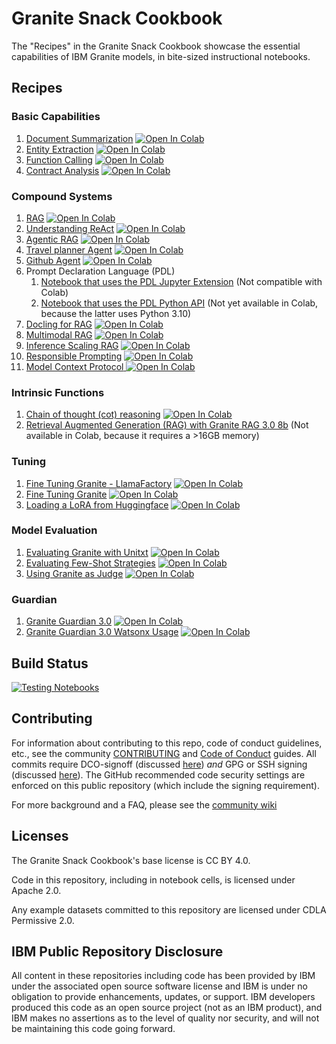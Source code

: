 # Granite Snack Cookbook

The "Recipes" in the Granite Snack Cookbook showcase the essential capabilities of IBM Granite models, in bite-sized instructional notebooks.

## Recipes

### Basic Capabilities

1. [Document Summarization](/recipes/Summarize/Summarize.ipynb)
   <a target="_blank" href="https://colab.research.google.com/github/ibm-granite-community/granite-snack-cookbook/blob/main/recipes/Summarize/Summarize.ipynb">
   <img src="https://colab.research.google.com/assets/colab-badge.svg" alt="Open In Colab"/>
   </a>
1. [Entity Extraction](recipes/Entity-Extraction/entity_extraction.ipynb)
   <a target="_blank" href="https://colab.research.google.com/github/ibm-granite-community/granite-snack-cookbook/blob/main/recipes/Entity-Extraction/entity_extraction.ipynb">
   <img src="https://colab.research.google.com/assets/colab-badge.svg" alt="Open In Colab"/>
   </a>
1. [Function Calling](recipes/Function-Calling/Function_Calling.ipynb)
   <a target="_blank" href="https://colab.research.google.com/github/ibm-granite-community/granite-snack-cookbook/blob/main/recipes/Function-Calling/Function_Calling.ipynb">
   <img src="https://colab.research.google.com/assets/colab-badge.svg" alt="Open In Colab"/>
   </a>
1. [Contract Analysis](recipes/Contract-Analysis/Granite_Recipes_Contracts_Analysis.ipynb)
   <a target="_blank" href="https://colab.research.google.com/github/ibm-granite-community/granite-snack-cookbook/blob/main/recipes/Contract-Analysis/Granite_Recipes_Contracts_Analysis.ipynb">
   <img src="https://colab.research.google.com/assets/colab-badge.svg" alt="Open In Colab"/>
   </a>

### Compound Systems

1. [RAG](/recipes/RAG/RAG_with_Langchain.ipynb)
   <a target="_blank" href="https://colab.research.google.com/github/ibm-granite-community/granite-snack-cookbook/blob/main/recipes/RAG/RAG_with_Langchain.ipynb">
   <img src="https://colab.research.google.com/assets/colab-badge.svg" alt="Open In Colab"/>
   </a>
1. [Understanding ReAct](recipes/AI-Agents/Understanding_ReAct.ipynb)
   <a target="_blank" href="https://colab.research.google.com/github/ibm-granite-community/granite-snack-cookbook/blob/main/recipes/AI-Agents/Understanding_ReAct.ipynb">
   <img src="https://colab.research.google.com/assets/colab-badge.svg" alt="Open In Colab"/>
   </a>
1. [Agentic RAG](recipes/AI-Agents/Agentic_RAG.ipynb)
   <a target="_blank" href="https://colab.research.google.com/github/ibm-granite-community/granite-snack-cookbook/blob/main/recipes/AI-Agents/Agentic_RAG.ipynb">
   <img src="https://colab.research.google.com/assets/colab-badge.svg" alt="Open In Colab"/>
   </a>
1. [Travel planner Agent](recipes/AI-Agents/travel_planner_agent.ipynb)
   <a target="_blank" href="https://colab.research.google.com/github/ibm-granite-community/granite-snack-cookbook/blob/main/recipes/AI-Agents/travel_planner_agent.ipynb">
   <img src="https://colab.research.google.com/assets/colab-badge.svg" alt="Open In Colab"/>
   </a>
1. [Github Agent](recipes/AI-Agents/github_agent.ipynb)
   <a target="_blank" href="https://colab.research.google.com/github/ibm-granite-community/granite-snack-cookbook/blob/main/recipes/AI-Agents/github_agent.ipynb">
   <img src="https://colab.research.google.com/assets/colab-badge.svg" alt="Open In Colab"/>
   </a>
1. Prompt Declaration Language (PDL)
   1. [Notebook that uses the PDL Jupyter Extension](recipes/PDL/Prompt_Declaration_Language.ipynb) (Not compatible with Colab)
   1. [Notebook that uses the PDL Python API](recipes/PDL/Prompt_Declaration_Language_python.ipynb)
      <!-- <a target="_blank" href="https://colab.research.google.com/github/ibm-granite-community/granite-snack-cookbook/blob/main/recipes/PDL/Prompt_Declaration_Language_python.ipynb">
      <img src="https://colab.research.google.com/assets/colab-badge.svg" alt="Open In Colab"/>
      </a> --> (Not yet available in Colab, because the latter uses Python 3.10)
1. [Docling for RAG](recipes/RAG/Granite_Docling_RAG.ipynb)
   <a target="_blank" href="https://colab.research.google.com/github/ibm-granite-community/granite-snack-cookbook/blob/main/recipes/RAG/Granite_Docling_RAG.ipynb">
   <img src="https://colab.research.google.com/assets/colab-badge.svg" alt="Open In Colab"/>
   </a>
1. [Multimodal RAG](recipes/RAG/Granite_Multimodal_RAG.ipynb)
   <a target="_blank" href="https://colab.research.google.com/github/ibm-granite-community/granite-snack-cookbook/blob/main/recipes/RAG/Granite_Multimodal_RAG.ipynb">
   <img src="https://colab.research.google.com/assets/colab-badge.svg" alt="Open In Colab"/>
   </a>
1. [Inference Scaling RAG](recipes/RAG/Inference_Scaling_RAG.ipynb)
   <a target="_blank" href="https://colab.research.google.com/github/ibm-granite-community/granite-snack-cookbook/blob/main/recipes/RAG/Inference_Scaling_RAG.ipynb">
   <img src="https://colab.research.google.com/assets/colab-badge.svg" alt="Open In Colab"/>
   </a>
1. [Responsible Prompting](recipes/Embeddings/Responsible_Prompting.ipynb)
   <a target="_blank" href="https://colab.research.google.com/github/ibm-granite-community/granite-snack-cookbook/blob/main/recipes/Embeddings/Responsible_Prompting.ipynb">
   <img src="https://colab.research.google.com/assets/colab-badge.svg" alt="Open In Colab"/>
   </a>
1. [Model Context Protocol](recipes/Model-Context-Protocol/Model_Context_Protocol.ipynb)<a target="_blank" href="https://colab.research.google.com/github/ibm-granite-community/granite-snack-cookbook/blob/main/recipes/Model-Context-Protocol/Model_Context_Protocol.ipynb">
   <img src="https://colab.research.google.com/assets/colab-badge.svg" alt="Open In Colab"/>
   </a>

### Intrinsic Functions

1. [Chain of thought (cot) reasoning](recipes/Intrinsics/Granite_Reasoning.ipynb)
   <a target="_blank" href="https://colab.research.google.com/github/ibm-granite-community/granite-snack-cookbook/blob/main/recipes/Intrinsics/Granite_Reasoning.ipynb">
   <img src="https://colab.research.google.com/assets/colab-badge.svg" alt="Open In Colab"/>
   </a>
1. [Retrieval Augmented Generation (RAG) with Granite RAG 3.0 8b](recipes/Intrinsics/Granite_RAG_LoRA_HF.ipynb) (Not available in Colab, because it requires a >16GB memory)

### Tuning

1. [Fine Tuning Granite - LlamaFactory](recipes/Fine_Tuning/Granite_Tuning_with_LlamaFactory.ipynb)
   <a target="_blank" href="https://colab.research.google.com/github/ibm-granite-community/granite-snack-cookbook/blob/main/recipes/Fine_Tuning/Granite_Tuning_with_LlamaFactory.ipynb">
   <img src="https://colab.research.google.com/assets/colab-badge.svg" alt="Open In Colab"/>
   </a>
1. [Fine Tuning Granite](recipes/Fine_Tuning/Finetuning_Granite_Pirate_Style.ipynb)
   <a target="_blank" href="https://colab.research.google.com/github/ibm-granite-community/granite-snack-cookbook/blob/main/recipes/Fine_Tuning/Finetuning_Granite_Pirate_Style.ipynb">
   <img src="https://colab.research.google.com/assets/colab-badge.svg" alt="Open In Colab"/>
   </a>
1. [Loading a LoRA from Huggingface](recipes/Load_LoRA_from_Huggingface/Load_LoRA_From_Huggingface.ipynb)
   <a target="_blank" href="https://colab.research.google.com/github/ibm-granite-community/granite-snack-cookbook/blob/main/recipes/Load_LoRA_from_Huggingface/Load_LoRA_From_Huggingface.ipynb">
   <img src="https://colab.research.google.com/assets/colab-badge.svg" alt="Open In Colab"/>
   </a>

### Model Evaluation

1. [Evaluating Granite with Unitxt](recipes/Evaluation/Unitxt_Quick_Start.ipynb)
   <a target="_blank" href="https://colab.research.google.com/github/ibm-granite-community/granite-snack-cookbook/blob/main/recipes/Evaluation/Unitxt_Quick_Start.ipynb">
   <img src="https://colab.research.google.com/assets/colab-badge.svg" alt="Open In Colab"/>
   </a>
2. [Evaluating Few-Shot Strategies](recipes/Evaluation/Unitxt_Demo_Strategies.ipynb)
   <a target="_blank" href="https://colab.research.google.com/github/ibm-granite-community/granite-snack-cookbook/blob/main/recipes/Evaluation/Unitxt_Demo_Strategies.ipynb">
   <img src="https://colab.research.google.com/assets/colab-badge.svg" alt="Open In Colab"/>
   </a>
3. [Using Granite as Judge](recipes/Evaluation/Unitxt_Granite_as_Judge.ipynb)
   <a target="_blank" href="https://colab.research.google.com/github/ibm-granite-community/granite-snack-cookbook/blob/main/recipes/Evaluation/Unitxt_Granite_as_Judge.ipynb">
   <img src="https://colab.research.google.com/assets/colab-badge.svg" alt="Open In Colab"/>
   </a>

### Guardian

1. [Granite Guardian 3.0](recipes/Granite_Guardian/Granite_Guardian_Quick_Start.ipynb)
   <a target="_blank" href="https://colab.research.google.com/github/ibm-granite-community/granite-snack-cookbook/blob/main/recipes/Granite_Guardian/Granite_Guardian_Quick_Start.ipynb">
   <img src="https://colab.research.google.com/assets/colab-badge.svg" alt="Open In Colab"/>
   </a>
1. [Granite Guardian 3.0 Watsonx Usage](recipes/Granite_Guardian/Granite_Guardian_Watsonx_Usage.ipynb)
   <a target="_blank" href="https://colab.research.google.com/github/ibm-granite-community/granite-snack-cookbook/blob/main/recipes/Granite_Guardian/Granite_Guardian_Watsonx_Usage.ipynb">
   <img src="https://colab.research.google.com/assets/colab-badge.svg" alt="Open In Colab"/>
   </a>

## Build Status

<a href="https://github.com/ibm-granite-community/granite-snack-cookbook/actions/workflows/notebooks.yaml">
  <img src="https://github.com/ibm-granite-community/granite-snack-cookbook/actions/workflows/notebooks.yaml/badge.svg" alt="Testing Notebooks">
</a>

## Contributing

For information about contributing to this repo, code of conduct guidelines, etc., see the community [CONTRIBUTING][CG] and [Code of Conduct][CoC] guides.  All commits require DCO-signoff (discussed [here][CG-legal]) _and_ GPG or SSH signing (discussed [here][CG-signing]).  The GitHub recommended code security settings are enforced on this public repository (which include the signing requirement).

For more background and a FAQ, please see the [community wiki](https://github.com/ibm-granite-community/community/wiki)

## Licenses

The Granite Snack Cookbook's base license is CC BY 4.0.

Code in this repository, including in notebook cells, is licensed under Apache 2.0.

Any example datasets committed to this repository are licensed under CDLA Permissive 2.0.

## IBM Public Repository Disclosure

All content in these repositories including code has been provided by IBM under the associated open source software license and IBM is under no obligation to provide enhancements, updates, or support. IBM developers produced this code as an open source project (not as an IBM product), and IBM makes no assertions as to the level of quality nor security, and will not be maintaining this code going forward.

[CoC]: https://github.com/ibm-granite-cookbooks/community/blob/main/CODE_OF_CONDUCT.md
[CG]: https://github.com/ibm-granite-cookbooks/community/blob/main/CONTRIBUTING.md
[CG-legal]: https://github.com/ibm-granite-cookbooks/community/blob/main/CONTRIBUTING.md#legal
[CG-signing]: https://github.com/ibm-granite-cookbooks/community/blob/main/CONTRIBUTING.md#signing-commits
